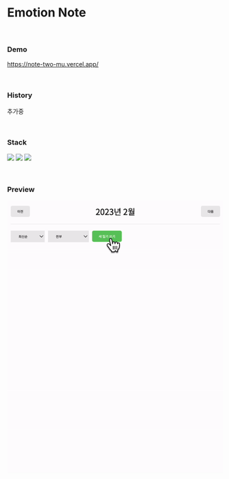 # Emotion Note

<br />

### Demo
https://note-two-mu.vercel.app/

<br />

### History
추가중

<br />

### Stack
<img src="https://img.shields.io/badge/react-61DAFB?style=for-the-badge&logo=react&logoColor=black">  <img src="https://img.shields.io/badge/css-1572B6?style=for-the-badge&logo=css3&logoColor=white"> <img src="https://img.shields.io/badge/firebase-FFCA28?style=for-the-badge&logo=css3&logoColor=black">

<br />

### Preview
<img src="https://github.com/7uckystrike/note/blob/main/preview/view.gif?raw=true" alt="preview" />
